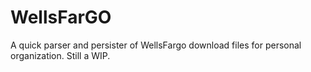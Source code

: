 # WellsFarGO

A quick parser and persister of WellsFargo download files for personal organization. Still a WIP.